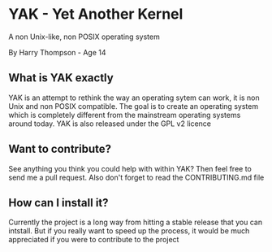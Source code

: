 # YAK - Yet Another Kernel
A non Unix-like, non POSIX operating system

By Harry Thompson - Age 14

## What is YAK exactly
YAK is an attempt to rethink the way an operating sytem can work, it is non Unix and non POSIX compatible. The goal is to create an operating system which is completely different from the mainstream operating systems around today. YAK is also released under the GPL v2 licence

## Want to contribute?
See anything you think you could help with within YAK? Then feel free to send me a pull request. Also don't forget to read the CONTRIBUTING.md file

## How can I install it?
Currently the project is a long way from hitting a stable release that you can intstall. But if you really want to speed up the process, it would be much appreciated if you were to contribute to the project  
